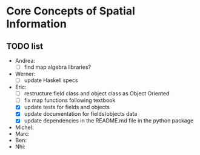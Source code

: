 Core Concepts of Spatial Information
=============================================

TODO list
---------
- Andrea:
  - [ ] find map algebra libraries?
- Werner:
  - [ ] update Haskell specs
- Eric:
  - [ ] restructure field class and object class as Object Oriented
  - [ ] fix map functions following textbook 
  - [x] update tests for fields and objects
  - [x] update documentation for fields/objects data
  - [x] update dependencies in the README.md file in the python package
- Michel:
- Marc:
- Ben:
- Nhi:

